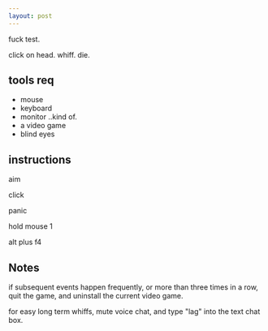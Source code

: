 ```yaml
---
layout: post
---
```


fuck test.

click on head.
whiff.
die.

## tools req
- mouse
- keyboard
- monitor ..kind of.
- a video game
- blind eyes

## instructions
aim

click

panic

hold mouse 1

alt plus f4

## Notes
if subsequent events happen frequently, or more than three times in a row, quit the game, and uninstall the current video game.

for easy long term whiffs, mute voice chat, and type "lag" into the text chat box.